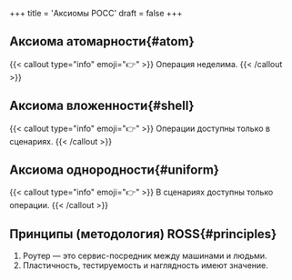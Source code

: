 +++
title = 'Аксиомы РОСС'
draft = false
+++

## Аксиома атомарности{#atom}

{{< callout type="info" emoji="👉" >}}
Операция неделима.
{{< /callout >}}

## Аксиома вложенности{#shell}

{{< callout type="info" emoji="👉" >}}
Операции доступны только в сценариях.
{{< /callout >}}

## Аксиома однородности{#uniform}

{{< callout type="info" emoji="👉" >}}
В сценариях доступны только операции.
{{< /callout >}}

## Принципы (методология) ROSS{#principles}

1. Роутер — это сервис-посредник между машинами и людьми.
2. Пластичность, тестируемость и наглядность имеют значение.
